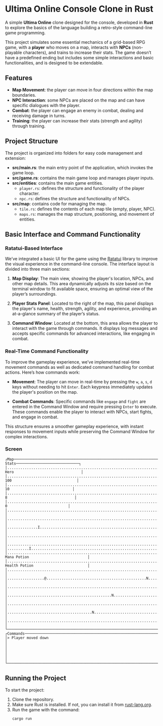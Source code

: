 # Ultima Online Console Clone in Rust

A simple **Ultima Online** clone designed for the console, developed in **Rust** to explore the basics of the language building a retro-style command-line game programming.

This project simulates some essential mechanics of a grid-based RPG game, with a **player** who moves on a map, interacts with **NPCs** (non-playable characters), and trains to increase their stats. The game doesn’t have a predefined ending but includes some simple interactions and basic functionalities, and is designed to be extendable.

## Features
- **Map Movement**: the player can move in four directions within the map boundaries.
- **NPC Interaction**: some NPCs are placed on the map and can have specific dialogues with the player.
- **Combat**: the player can engage an enemy in combat, dealing and receiving damage in turns.
- **Training**: the player can increase their stats (strength and agility) through training.

## Project Structure
The project is organized into folders for easy code management and extension:

- **src/main.rs**: the main entry point of the application, which invokes the game loop.
- **src/game.rs**: contains the main game loop and manages player inputs.
- **src/entities**: contains the main game entities.
    - `player.rs`: defines the structure and functionality of the player character.
    - `npc.rs`: defines the structure and functionality of NPCs.
- **src/map**: contains code for managing the map.
    - `tile.rs`: defines the contents of each map tile (empty, player, NPC).
    - `maps.rs`: manages the map structure, positioning, and movement of entities.

## Basic Interface and Command Functionality

### Ratatui-Based Interface

We’ve integrated a basic UI for the game using the [Ratatui](https://ratatui.rs) library to improve the visual experience in the command-line console. The interface layout is divided into three main sections:

1. **Map Display**: The main view, showing the player's location, NPCs, and other map details. This area dynamically adjusts its size based on the terminal window to fit available space, ensuring an optimal view of the player’s surroundings.

2. **Player Stats Panel**: Located to the right of the map, this panel displays the player's name, health, strength, agility, and experience, providing an at-a-glance summary of the player’s status.

3. **Command Window**: Located at the bottom, this area allows the player to interact with the game through commands. It displays log messages and accepts specific commands for advanced interactions, like engaging in combat.

### Real-Time Command Functionality

To improve the gameplay experience, we’ve implemented real-time movement commands as well as dedicated command handling for combat actions. Here’s how commands work:

- **Movement**: The player can move in real-time by pressing the `w`, `a`, `s`, `d` keys without needing to hit `Enter`. Each keypress immediately updates the player's position on the map.

- **Combat Commands**: Specific commands like `engage` and `fight` are entered in the Command Window and require pressing `Enter` to execute. These commands enable the player to interact with NPCs, start fights, and engage in combat.

This structure ensures a smoother gameplay experience, with instant responses to movement inputs while preserving the Command Window for complex interactions.

 
### Screen
```console
┌Map──────────────────────────────────────────────────────────────────────────────────────────────┐┌Player Stats─────────────────────────────┐
│.................................................................................................││Name: Hero                               │
│.................................................................................................││Health: 100                              │
│.................................................................................................││Strength: 10                             │
│.................................................................................................││Agility: 8                               │
│.................................................................................................││Experience: 0                            │
│.................................................................................................││                                         │
│.................................................................................................││                                         │
│..............I..................................................................................││                                         │
│.................................................................................................││                                         │
│.................................................................................................│└─────────────────────────────────────────┘
│..........I......................................................................................│┌Inventary────────────────────────────────┐
│.................................................................................................││1. Mana Potion                           │
│.................................................................................................││2. Health Potion                         │
│.................................................................................................││                                         │
│.................@..............................................N................................││                                         │
│.................................................................................................││                                         │
│................................................N................................................││                                         │
│.................................................................................................││                                         │
│.......................................N.........................................................││                                         │
│.................................................................................................││                                         │
└─────────────────────────────────────────────────────────────────────────────────────────────────┘└─────────────────────────────────────────┘
┌Commands────────────────────────────────────────────────────────────────────────────────────────────────────────────────────────────────────┐
│> Player moved down                                                                                                                         │
│                                                                                                                                            │
│                                                                                                                                            │
└────────────────────────────────────────────────────────────────────────────────────────────────────────────────────────────────────────────┘
```



## Running the Project
To start the project:
1. Clone the repository.
2. Make sure Rust is installed. If not, you can install it from [rust-lang.org](https://www.rust-lang.org/).
3. Run the game with the command:
   ```bash
   cargo run
